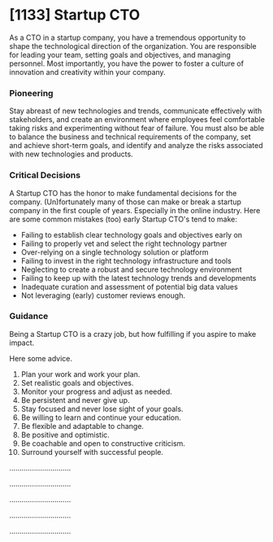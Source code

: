 # [1133] Startup CTO

As a CTO in a startup company, you have a tremendous opportunity to shape the technological direction of the organization. You are responsible for leading your team, setting goals and objectives, and managing personnel. Most importantly, you have the power to foster a culture of innovation and creativity within your company.

### Pioneering

Stay abreast of new technologies and trends, communicate effectively with stakeholders, and create an environment where employees feel comfortable taking risks and experimenting without fear of failure. You must also be able to balance the business and technical requirements of the company, set and achieve short-term goals, and identify and analyze the risks associated with new technologies and products.

### Critical Decisions

A Startup CTO has the honor to make fundamental decisions for the company. (Un)fortunately many of those can make or break a startup company in the first couple of years. Especially in the online industry. Here are some common mistakes (too) early Startup CTO's tend to make:

- Failing to establish clear technology goals and objectives early on
- Failing to properly vet and select the right technology partner
- Over-relying on a single technology solution or platform
- Failing to invest in the right technology infrastructure and tools
- Neglecting to create a robust and secure technology environment
- Failing to keep up with the latest technology trends and developments
- Inadequate curation and assessment of potential big data values
- Not leveraging (early) customer reviews enough.

### Guidance

Being a Startup CTO is a crazy job, but how fulfilling if you aspire to make impact.

Here some advice.

1. Plan your work and work your plan.
2. Set realistic goals and objectives.
3. Monitor your progress and adjust as needed.
4. Be persistent and never give up.
5. Stay focused and never lose sight of your goals.
6. Be willing to learn and continue your education.
7. Be flexible and adaptable to change.
8. Be positive and optimistic.
9. Be coachable and open to constructive criticism.
10. Surround yourself with successful people.

..............................

..............................

..............................

..............................

..............................

